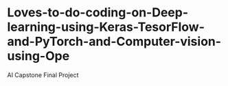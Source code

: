 # Loves-to-do-coding-on-Deep-learning-using-Keras-TesorFlow-and-PyTorch-and-Computer-vision-using-Ope
AI Capstone Final Project

